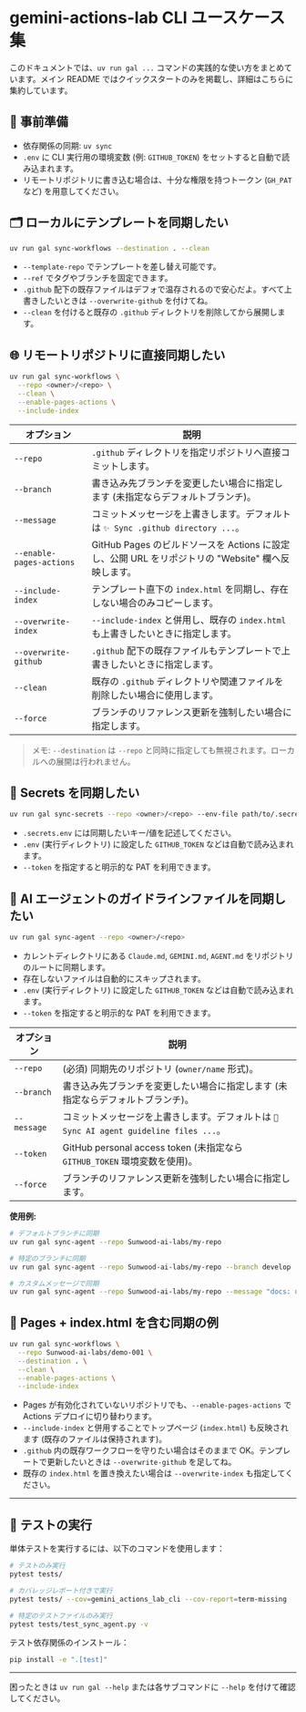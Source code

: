 # gemini-actions-lab CLI ユースケース集

このドキュメントでは、`uv run gal ...` コマンドの実践的な使い方をまとめています。メイン README ではクイックスタートのみを掲載し、詳細はこちらに集約しています。

## 🔑 事前準備
- 依存関係の同期: `uv sync`
- `.env` に CLI 実行用の環境変数 (例: `GITHUB_TOKEN`) をセットすると自動で読み込まれます。
- リモートリポジトリに書き込む場合は、十分な権限を持つトークン (`GH_PAT` など) を用意してください。

## 🗂️ ローカルにテンプレートを同期したい
```bash
uv run gal sync-workflows --destination . --clean
```

- `--template-repo` でテンプレートを差し替え可能です。
- `--ref` でタグやブランチを固定できます。
- `.github` 配下の既存ファイルはデフォで温存されるので安心だよ。すべて上書きしたいときは `--overwrite-github` を付けてね。
- `--clean` を付けると既存の `.github` ディレクトリを削除してから展開します。

## 🌐 リモートリポジトリに直接同期したい
```bash
uv run gal sync-workflows \
  --repo <owner>/<repo> \
  --clean \
  --enable-pages-actions \
  --include-index
```

| オプション | 説明 |
| --- | --- |
| `--repo` | `.github` ディレクトリを指定リポジトリへ直接コミットします。 |
| `--branch` | 書き込み先ブランチを変更したい場合に指定します (未指定ならデフォルトブランチ)。 |
| `--message` | コミットメッセージを上書きします。デフォルトは `✨ Sync .github directory ...`。 |
| `--enable-pages-actions` | GitHub Pages のビルドソースを Actions に設定し、公開 URL をリポジトリの "Website" 欄へ反映します。 |
| `--include-index` | テンプレート直下の `index.html` を同期し、存在しない場合のみコピーします。 |
| `--overwrite-index` | `--include-index` と併用し、既存の `index.html` も上書きしたいときに指定します。 |
| `--overwrite-github` | `.github` 配下の既存ファイルもテンプレートで上書きしたいときに指定します。 |
| `--clean` | 既存の `.github` ディレクトリや関連ファイルを削除したい場合に使用します。 |
| `--force` | ブランチのリファレンス更新を強制したい場合に指定します。 |

> メモ: `--destination` は `--repo` と同時に指定しても無視されます。ローカルへの展開は行われません。

## 🔐 Secrets を同期したい
```bash
uv run gal sync-secrets --repo <owner>/<repo> --env-file path/to/.secrets.env
```

- `.secrets.env` には同期したいキー/値を記述してください。
- `.env` (実行ディレクトリ) に設定した `GITHUB_TOKEN` などは自動で読み込まれます。
- `--token` を指定すると明示的な PAT を利用できます。

## 🤖 AI エージェントのガイドラインファイルを同期したい
```bash
uv run gal sync-agent --repo <owner>/<repo>
```

- カレントディレクトリにある `Claude.md`, `GEMINI.md`, `AGENT.md` をリポジトリのルートに同期します。
- 存在しないファイルは自動的にスキップされます。
- `.env` (実行ディレクトリ) に設定した `GITHUB_TOKEN` などは自動で読み込まれます。
- `--token` を指定すると明示的な PAT を利用できます。

| オプション | 説明 |
| --- | --- |
| `--repo` | (必須) 同期先のリポジトリ (`owner/name` 形式)。 |
| `--branch` | 書き込み先ブランチを変更したい場合に指定します (未指定ならデフォルトブランチ)。 |
| `--message` | コミットメッセージを上書きします。デフォルトは `🤖 Sync AI agent guideline files ...`。 |
| `--token` | GitHub personal access token (未指定なら `GITHUB_TOKEN` 環境変数を使用)。 |
| `--force` | ブランチのリファレンス更新を強制したい場合に指定します。 |

**使用例:**
```bash
# デフォルトブランチに同期
uv run gal sync-agent --repo Sunwood-ai-labs/my-repo

# 特定のブランチに同期
uv run gal sync-agent --repo Sunwood-ai-labs/my-repo --branch develop

# カスタムメッセージで同期
uv run gal sync-agent --repo Sunwood-ai-labs/my-repo --message "docs: update AI agent guidelines"
```

## 🧾 Pages + index.html を含む同期の例
```bash
uv run gal sync-workflows \
  --repo Sunwood-ai-labs/demo-001 \
  --destination . \
  --clean \
  --enable-pages-actions \
  --include-index
```

- Pages が有効化されていないリポジトリでも、`--enable-pages-actions` で Actions デプロイに切り替わります。
- `--include-index` と併用することでトップページ (`index.html`) も反映されます (既存のファイルは保持されます)。
- `.github` 内の既存ワークフローを守りたい場合はそのままで OK。テンプレートで更新したいときは `--overwrite-github` を足してね。
- 既存の `index.html` を置き換えたい場合は `--overwrite-index` も指定してください。

---

## 🧪 テストの実行

単体テストを実行するには、以下のコマンドを使用します：

```bash
# テストのみ実行
pytest tests/

# カバレッジレポート付きで実行
pytest tests/ --cov=gemini_actions_lab_cli --cov-report=term-missing

# 特定のテストファイルのみ実行
pytest tests/test_sync_agent.py -v
```

テスト依存関係のインストール：
```bash
pip install -e ".[test]"
```

---

困ったときは `uv run gal --help` または各サブコマンドに `--help` を付けて確認してください。
